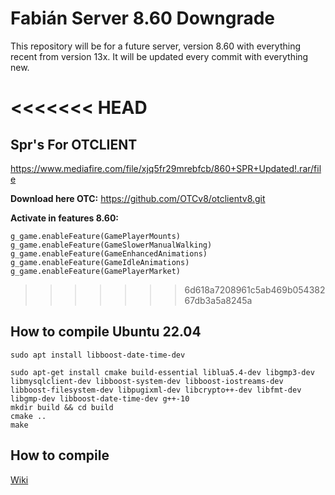 # Fabián Server 8.60 Downgrade

This repository will be for a future server, version 8.60 with everything recent from version 13x.
It will be updated every commit with everything new.

<<<<<<< HEAD
=======
## Spr's For OTCLIENT
https://www.mediafire.com/file/xjq5fr29mrebfcb/860+SPR+Updated!.rar/file

**Download here OTC:**
https://github.com/OTCv8/otclientv8.git

**Activate in features 8.60:**

    g_game.enableFeature(GamePlayerMounts)
    g_game.enableFeature(GameSlowerManualWalking)
    g_game.enableFeature(GameEnhancedAnimations)
    g_game.enableFeature(GameIdleAnimations)
    g_game.enableFeature(GamePlayerMarket)

>>>>>>> 6d618a7208961c5ab469b05438267db3a5a8245a
## How to compile Ubuntu 22.04
    
    sudo apt install libboost-date-time-dev
    
    sudo apt-get install cmake build-essential liblua5.4-dev libgmp3-dev libmysqlclient-dev libboost-system-dev libboost-iostreams-dev libboost-filesystem-dev libpugixml-dev libcrypto++-dev libfmt-dev libgmp-dev libboost-date-time-dev g++-10
    mkdir build && cd build
    cmake ..
    make

## How to compile

[Wiki](https://github.com/otland/forgottenserver/wiki/Compiling)
